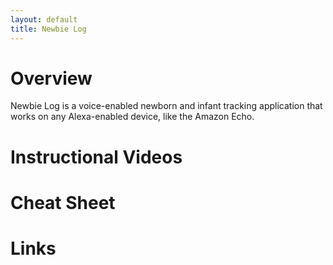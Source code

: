 ```yaml
---
layout: default
title: Newbie Log
---
```


# Overview
Newbie Log is a voice-enabled newborn and infant tracking application that works on any Alexa-enabled device, like the Amazon Echo. 

# Instructional Videos

# Cheat Sheet

# Links
